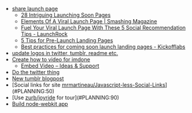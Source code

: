- [share launch page](#DOING:50)
  - [28 Intriguing Launching Soon Pages](http://www.designyourway.net/blog/inspiration/28-intriguing-launching-soon-pages/)
  - [Elements Of A Viral Launch Page | Smashing Magazine](http://www.smashingmagazine.com/2011/09/01/elements-of-a-viral-launch-page/)
  - [Fuel Your Viral Launch Page With These 5 Social Recommendation Tips - LaunchRock](http://blog.launchrock.co/5-lessons-for-a-friend-fueled-viral-launch-page/)
  - [5 Tips for Pre-Launch Landing Pages](http://sixrevisions.com/content-strategy/pre-launch-landing-page-tips/)
  - [Best practices for coming soon launch landing pages - Kickofflabs](http://kickofflabs.com/education/best-practices-for-coming-soon-launch-landing-pages/)
- [update logos in twitter, tumblr, readme etc.](#PLANNING:80)
- [Create how to video for imdone](#ARCHIVE:140)
  - [Embed Video – Ideas & Support](http://support.launchrock.co/forums/126277-general/suggestions/2471544-embed-video)
- [Do the twitter thing](#PLANNING:40)
- [New tumblr blogpost](#DOING:60)
- [Social links for site [mrmartineau/Javascript-less-Social-Links](https://github.com/mrmartineau/Javascript-less-Social-Links)](#PLANNING:50)
- [Use [zurb/joyride](https://github.com/zurb/joyride) for tour](#PLANNING:90)
- [Build node-webkit app](#PLANNING:30)